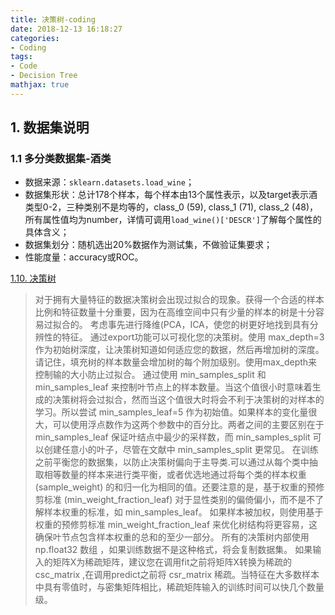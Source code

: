 ```yaml
---
title: 决策树-coding
date: 2018-12-13 16:18:27
categories:
- Coding
tags:
- Code
- Decision Tree
mathjax: true
---
```


## 1. 数据集说明

### 1.1 多分类数据集-酒类

* 数据来源：`sklearn.datasets.load_wine`；
* 数据集形状：总计178个样本，每个样本由13个属性表示，以及target表示酒类型0-2，三种类别不是均等的，class_0 (59), class_1 (71), class_2 (48)，所有属性值均为number，详情可调用`load_wine()['DESCR']`了解每个属性的具体含义；
* 数据集划分：随机选出20%数据作为测试集，不做验证集要求；
* 性能度量：accuracy或ROC。


[1.10. 决策树](http://sklearn.apachecn.org/#/docs/11)

> 对于拥有大量特征的数据决策树会出现过拟合的现象。获得一个合适的样本比例和特征数量十分重要，因为在高维空间中只有少量的样本的树是十分容易过拟合的。 
> 考虑事先进行降维(PCA，ICA，使您的树更好地找到具有分辨性的特征。 
> 通过export功能可以可视化您的决策树。使用 max_depth=3 作为初始树深度，让决策树知道如何适应您的数据，然后再增加树的深度。
> 请记住，填充树的样本数量会增加树的每个附加级别。使用max_depth来控制输的大小防止过拟合。
> 通过使用 min_samples_split 和 min_samples_leaf 来控制叶节点上的样本数量。当这个值很小时意味着生成的决策树将会过拟合，然而当这个值很大时将会不利于决策树的对样本的学习。所以尝试 min_samples_leaf=5 作为初始值。如果样本的变化量很大，可以使用浮点数作为这两个参数中的百分比。两者之间的主要区别在于 min_samples_leaf 保证叶结点中最少的采样数，而 min_samples_split 可以创建任意小的叶子，尽管在文献中 min_samples_split 更常见。 
> 在训练之前平衡您的数据集，以防止决策树偏向于主导类.可以通过从每个类中抽取相等数量的样本来进行类平衡，或者优选地通过将每个类的样本权重 (sample_weight) 的和归一化为相同的值。还要注意的是，基于权重的预修剪标准 (min_weight_fraction_leaf) 对于显性类别的偏倚偏小，而不是不了解样本权重的标准，如 min_samples_leaf。
> 如果样本被加权，则使用基于权重的预修剪标准 min_weight_fraction_leaf 来优化树结构将更容易，这确保叶节点包含样本权重的总和的至少一部分。
> 所有的决策树内部使用 np.float32 数组 ，如果训练数据不是这种格式，将会复制数据集。
> 如果输入的矩阵X为稀疏矩阵，建议您在调用fit之前将矩阵X转换为稀疏的csc_matrix ,在调用predict之前将 csr_matrix 稀疏。当特征在大多数样本中具有零值时，与密集矩阵相比，稀疏矩阵输入的训练时间可以快几个数量级。